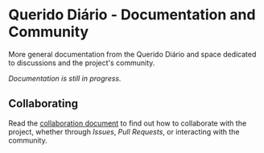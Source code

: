 # Querido Diário - Documentation and Community

More general documentation from the Querido Diário and space dedicated to discussions and the project's community.

*Documentation is still in progress.*

## Collaborating

Read the [collaboration document](CONTRIBUTING.md) to find out how to collaborate with the project, whether through *Issues*, *Pull Requests*, or interacting with the community.


